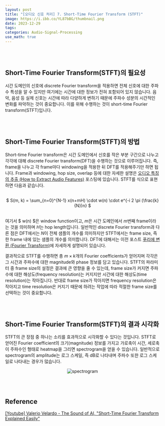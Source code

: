 ```yaml
---
layout: post
title: "[오디오 신호 처리] 7. Short-Time Fourier Transform (STFT)"
image: https://i.ibb.co/YL87bBG/thumbnail.png
date: 2023-12-29
tags: 
categories: Audio-Signal-Processing
use_math: true
---
```


<br><br>

## Short-Time Fourier Transform(STFT)의 필요성

시간 도메인의 신호에 discrete Fourier transform을 적용하면 전체 신호에 대한 주파수 특성을 알 수 있지만 여기에는 시간에 대한 정보가 전혀 포함되어 있지 않습니다. 음악, 음성 등 실제 신호는 시간에 따라 다양하게 변하기 때문에 주파수 성분의 시간적인 변화를 파악하는 것이 중요합니다. 이를 위해 수행하는 것이 short-time Fourier transform(STFT)입니다.

<br><br>

## Short-Time Fourier Transform(STFT)의 방법

Short-time Fourier transform은 시간 도메인에서 신호를 작은 부분 구간으로 나누고 각각에 대해 discrete Fourier transform(DFT)을 수행하는 것으로 이루어집니다. 즉, frame을 나누고 각 frame마다 windowing을 적용한 뒤 DFT를 적용해주기만 하면 됩니다. Frame과 windowing, hop size, overlap 등에 대한 자세한 설명은 [오디오 특징의 추출 (How to Extract Audio Features)](/2023/12/12/audio-signal-processing-4/) 포스팅에 있습니다. STFT를 식으로 표현하면 다음과 같습니다.

<br>
<center> $ S(m, k) = \sum_{n=0}^{N-1} x(n+mH) \cdot w(n) \cdot e^{-i 2 \pi (\frac{k}{N})n}  $ </center>
<br>

여기서 $ w(n) $은 window function이고, $m$은 시간 도메인에서 $m$번째 frame이라는 것을 의미하며 $H$는 hop length입니다. 일반적인 discrete Fourier transform과 다른 점은 DFT에서는 $N$이 전체 샘플의 개수를 의미하지만 STFT에서는 frame size, 즉 한 frame 내에 있는 샘플의 개수를 의미합니다. DFT에 대해서는 이전 포스트 [푸리에 변환 (Fourier Transform)](/2023/12/26/audio-signal-processing-6/)에 자세하게 설명되어 있습니다.

결과적으로 STFT를 수행하면 총 $m \times k$개의 Fourier coefficients가 얻어지며 각각은 그 시간과 주파수에 대한 magnitude와 phase 정보를 담고 있습니다. STFT의 파라미터 중 frame size의 설정은 결과에 큰 영향을 줄 수 있는데, frame size가 커지면 주파수에 대한 해상도(frequency resolution)는 커지지만 시간에 대한 해상도(time resolution)는 작아집니다. 반대로 frame size가 작아지면 frequency resolution은 작아지고 time resolution은 커지기 때문에 하려는 작업에 따라 적절한 frame size를 선택하는 것이 중요합니다.

<br><br>

## Short-Time Fourier Transform(STFT)의 결과 시각화

STFT의 큰 장점 중 하나는 소리를 효과적으로 시각화할 수 있다는 것입니다. STFT로 얻어진 Fourier coefficient의 크기(magnitude) 정보를 가지고 가로축이 시간, 세로축이 주파수인 형태로 heatmap을 그리면 spectrogram을 얻을 수 있습니다. 일반적으로 spectrogram의 amplitude는 로그 스케일, 즉 dB로 나타내며 주파수 또한 로그 스케일로 나타내는 경우가 많습니다.

<p align="center">
  <img src="https://i.ibb.co/xjcB3cJ/spectrogram.png" alt="spectrogram" border="0">
</p>

<br><br>

## Reference

[[Youtube] Valerio Velardo - The Sound of AI, "Short-Time Fourier Transform Explained Easily"](https://youtu.be/-Yxj3yfvY-4?feature=shared)